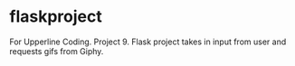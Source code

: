 # flaskproject
For Upperline Coding. Project 9. Flask project takes in input from user and requests gifs from Giphy.
